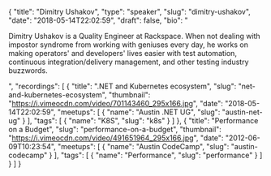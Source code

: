 {
  "title": "Dimitry Ushakov",
  "type": "speaker",
  "slug": "dimitry-ushakov",
  "date": "2018-05-14T22:02:59",
  "draft": false,
  "bio": "<p>Dimitry Ushakov is a Quality Engineer at Rackspace. When not dealing with impostor syndrome from working with geniuses every day, he works on making operators' and developers' lives easier with test automation, continuous integration/delivery management, and other testing industry buzzwords.</p>",
  "recordings": [
    {
      "title": ".NET and Kubernetes ecosystem",
      "slug": "net-and-kubernetes-ecosystem",
      "thumbnail": "https://i.vimeocdn.com/video/701143460_295x166.jpg",
      "date": "2018-05-14T22:02:59",
      "meetups": [
        {
          "name": "Austin .NET UG",
          "slug": "austin-net-ug"
        }
      ],
      "tags": [
        {
          "name": "K8S",
          "slug": "k8s"
        }
      ]
    },
    {
      "title": "Performance on a Budget",
      "slug": "performance-on-a-budget",
      "thumbnail": "https://i.vimeocdn.com/video/491651964_295x166.jpg",
      "date": "2012-06-09T10:23:54",
      "meetups": [
        {
          "name": "Austin CodeCamp",
          "slug": "austin-codecamp"
        }
      ],
      "tags": [
        {
          "name": "Performance",
          "slug": "performance"
        }
      ]
    }
  ]
}